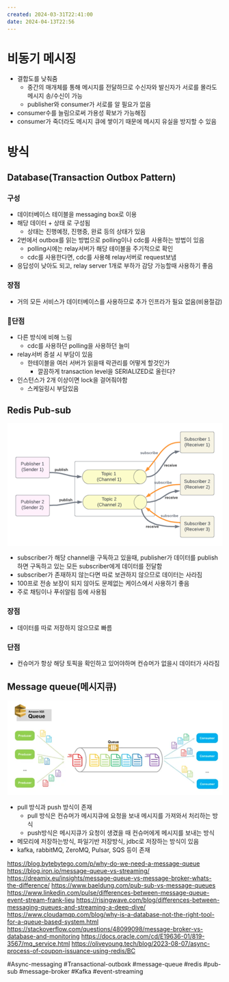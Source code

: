 ```yaml
---
created: 2024-03-31T22:41:00
date: 2024-04-13T22:56
---
```

# 비동기 메시징
- 결합도를 낮춰줌
	- 중간의 매개체를 통해 메시지를 전달하므로 수신자와 발신자가 서로를 몰라도 메시지 송/수신이 가능
	- publisher와 consumer가 서로를 알 필요가 없음
- consumer수를 늘림으로써 가용성 확보가 가능해짐
- consumer가 죽더라도 메시지 큐에 쌓이기 때문에 메시지 유실을 방지할 수 있음

# 방식
## Database(Transaction Outbox Pattern)
### 구성
- 데이터베이스 테이블을 messaging box로 이용
- 해당 데이터 + 상태 로 구성됨
	- 상태는 진행예정, 진행중, 완료 등의 상태가 있음
- 2번에서 outbox를 읽는 방법으로 polling이나 cdc를 사용하는 방법이 있음
	- polling시에는 relay서버가 해당 테이블을 주기적으로 확인
	- cdc를 사용한다면, cdc를 사용해 relay서버로 request보냄
- 응답성이 낮아도 되고, relay server 1개로 부하가 감당 가능할때 사용하기 좋음
### 장점
- 거의 모든 서비스가 데이터베이스를 사용하므로 추가 인프라가 필요 없음(비용절감)
### 단점
- 다른 방식에 비해 느림
	- cdc를 사용하던 polling을 사용하던 늘미
- relay서버 증설 시 부담이 있음
	- 한테이블을 여러 서버가 읽을때 락관리를 어떻게 할것인가
		- 깔끔하게 transaction level을 SERIALIZED로 올린다?
- 인스턴스가 2개 이상이면 lock을 걸어줘야함
	- 스케일링시 부담있음

## Redis Pub-sub

![center|700](real-resource-image/Pasted%20image%2020240110132820.png)
- subscriber가 해당 channel을 구독하고 있을때, publisher가 데이터를 publish하면 구독하고 있는 모든 subscriber에게 데이터를 전달함
- subscriber가 존재하지 않는다면 따로 보관하지 않으므로 데이터는 사라짐
- 100프로 전송 보장이 되지 않아도 문제없는 케이스에서 사용하기 좋음
- 주로 채팅이나 푸쉬알림 등에 사용됨

### 장점
- 데이터를 따로 저장하지 않으므로 빠름
### 단점
- 컨슈머가 항상 해당 토픽을 확인하고 있어야하며 컨슈머가 없을시 데이터가 사라짐


## Message queue(메시지큐)

![center](real-resource-image/Pasted%20image%2020240331144001.png)
- pull 방식과 push 방식이 존재
	- pull 방식은 컨슈머가 메시지큐에 요청을 보내 메시지를 가져와서 처리하는 방식
	- push방식은 메시지큐가 요청이 생겼을 때 컨슈머에게 메시지를 보내는 방식
- 메모리에 저장하는방식, 파일기반 저장방식, jdbc로 저장하는 방식이 있음
- kafka, rabbitMQ, ZeroMQ, Pulsar, SQS 등이 존재

https://blog.bytebytego.com/p/why-do-we-need-a-message-queue
https://blog.iron.io/message-queue-vs-streaming/
https://dreamix.eu/insights/message-queue-vs-message-broker-whats-the-difference/
https://www.baeldung.com/pub-sub-vs-message-queues
https://www.linkedin.com/pulse/differences-between-message-queue-event-stream-frank-lieu
https://risingwave.com/blog/differences-between-messaging-queues-and-streaming-a-deep-dive/
https://www.cloudamqp.com/blog/why-is-a-database-not-the-right-tool-for-a-queue-based-system.html
https://stackoverflow.com/questions/48099098/message-broker-vs-database-and-monitoring
https://docs.oracle.com/cd/E19636-01/819-3567/mq_service.html
https://oliveyoung.tech/blog/2023-08-07/async-process-of-coupon-issuance-using-redis/BC

#Async-messaging
#Transactional-outboxk
#message-queue 
#redis
#pub-sub
#message-broker
#Kafka 
#event-streaming